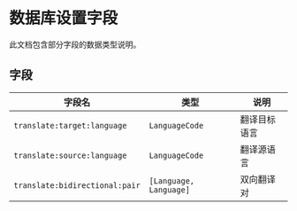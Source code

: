 # 数据库设置字段

此文档包含部分字段的数据类型说明。

## 字段

| 字段名                         | 类型                   | 说明         |
| ------------------------------ | ---------------------- | ------------ |
| `translate:target:language`    | `LanguageCode`         | 翻译目标语言 |
| `translate:source:language`    | `LanguageCode`         | 翻译源语言   |
| `translate:bidirectional:pair` | `[Language, Language]` | 双向翻译对   |
